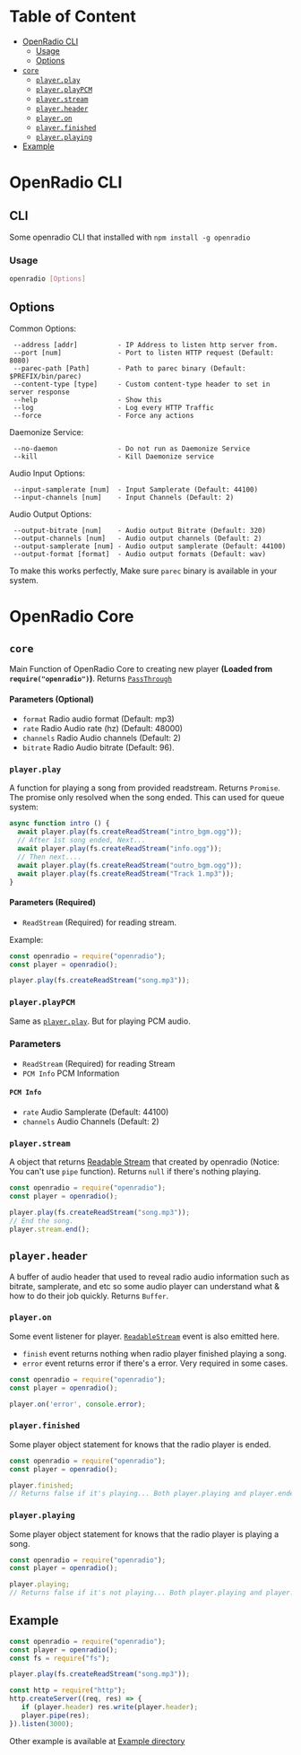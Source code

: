 # Table of Content
- [OpenRadio CLI](#cli)
  - [Usage](#usage)
  - [Options](#options)
- [`core`](#core)
  - [`player.play`](#playerplay)
  - [`player.playPCM`](#playerplaypcm)
  - [`player.stream`](#playerstream)
  - [`player.header`](#playerheader)
  - [`player.on`](#playeron)
  - [`player.finished`](#playerfinished)
  - [`player.playing`](#playerplaying)
- [Example](#example)

# OpenRadio CLI
## CLI
Some openradio CLI that installed with `npm install -g openradio`
### Usage
```bash
openradio [Options]
```

## Options
Common Options:

```
 --address [addr]          - IP Address to listen http server from.
 --port [num]              - Port to listen HTTP request (Default: 8080)
 --parec-path [Path]       - Path to parec binary (Default: $PREFIX/bin/parec)
 --content-type [type]     - Custom content-type header to set in server response
 --help                    - Show this
 --log                     - Log every HTTP Traffic
 --force                   - Force any actions
```

Daemonize Service:

```
 --no-daemon               - Do not run as Daemonize Service
 --kill                    - Kill Daemonize service
```

Audio Input Options:

```
 --input-samplerate [num]  - Input Samplerate (Default: 44100)
 --input-channels [num]    - Input Channels (Default: 2)
```

Audio Output Options:

```
 --output-bitrate [num]    - Audio output Bitrate (Default: 320)
 --output-channels [num]   - Audio output channels (Default: 2)
 --output-samplerate [num] - Audio output samplerate (Default: 44100)
 --output-format [format]  - Audio output formats (Default: wav)
```

To make this works perfectly, Make sure `parec` binary is available in your system.

# OpenRadio Core
## `core`
Main Function of OpenRadio Core to creating new player __(Loaded from `require("openradio")`)__. Returns [`PassThrough`](https://nodejs.org/api/stream.html#stream_class_stream_passthrough)
#### Parameters (Optional)
 - `format` Radio audio format (Default: mp3)
 - `rate` Radio Audio rate (hz) (Default: 48000)
 - `channels` Radio Audio channels (Default: 2)
 - `bitrate` Radio Audio bitrate (Default: 96).
### `player.play`
A function for playing a song from provided readstream. Returns `Promise`. The promise only resolved when the song ended. This can used for queue system:
```js
async function intro () {
  await player.play(fs.createReadStream("intro_bgm.ogg"));
  // After 1st song ended, Next...
  await player.play(fs.createReadStream("info.ogg"));
  // Then next....
  await player.play(fs.createReadStream("outro_bgm.ogg"));
  await player.play(fs.createReadStream("Track 1.mp3"));
}
```
#### Parameters **(Required)**
  - `ReadStream` (Required) for reading stream.

Example:
```js
const openradio = require("openradio");
const player = openradio();

player.play(fs.createReadStream("song.mp3"));
```
### `player.playPCM`
Same as [`player.play`](#playerplay). But for playing PCM audio.

### Parameters
  - `ReadStream` (Required) for reading Stream
  - `PCM Info` PCM Information

#### `PCM Info`
  - `rate` Audio Samplerate (Default: 44100)
  - `channels` Audio Channels (Default: 2)
  
### `player.stream`
A object that returns [Readable Stream](https://nodejs.org/api/stream.html#stream_readable_streams) that created by openradio (Notice: You can't use `pipe` function). Returns `null` if there's nothing playing.
```js
const openradio = require("openradio");
const player = openradio();

player.play(fs.createReadStream("song.mp3"));
// End the song.
player.stream.end();
```

## `player.header`
A buffer of audio header that used to reveal radio audio information such as bitrate, samplerate, and etc so some audio player can understand what & how to do their job quickly. Returns `Buffer`.

### `player.on` 
Some event listener for player. [`ReadableStream`](https://nodejs.org/api/stream.html#stream_class_stream_readable) event is also emitted here.
  - `finish` event returns nothing when radio player finished playing a song.
  - `error` event returns error if there's a error. Very required in some cases.
```js
const openradio = require("openradio");
const player = openradio();

player.on('error', console.error);
```
### `player.finished`
Some player object statement for knows that the radio player is ended.

```js
const openradio = require("openradio");
const player = openradio();

player.finished;
// Returns false if it's playing... Both player.playing and player.ended will return false if there's nothing playing / It's new Player.
```
### `player.playing`
Some player object statement for knows that the radio player is playing a song.
```js
const openradio = require("openradio");
const player = openradio();

player.playing;
// Returns false if it's not playing... Both player.playing and player.ended will return false if there's nothing playing / It's new Player.
```

## Example

```js
const openradio = require("openradio");
const player = openradio();
const fs = require("fs");

player.play(fs.createReadStream("song.mp3"));

const http = require("http");
http.createServer((req, res) => {
   if (player.header) res.write(player.header);
   player.pipe(res);
}).listen(3000);
```
Other example is available at [Example directory](https://github.com/Yonle/openradio/tree/radio/example)

